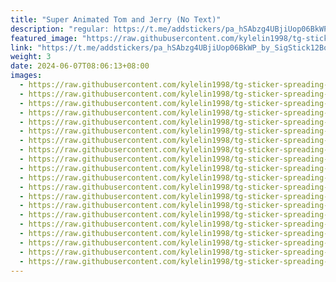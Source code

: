 ```yaml
---
title: "Super Animated Tom and Jerry (No Text)"
description: "regular: https://t.me/addstickers/pa_hSAbzg4UBjiUop06BkWP_by_SigStick12Bot"
featured_image: "https://raw.githubusercontent.com/kylelin1998/tg-sticker-spreading-worldwide-images/main/img/ff9a2dab-044e-4f3c-a508-afc122c79778.jpg"
link: "https://t.me/addstickers/pa_hSAbzg4UBjiUop06BkWP_by_SigStick12Bot"
weight: 3
date: 2024-06-07T08:06:13+08:00
images:
  - https://raw.githubusercontent.com/kylelin1998/tg-sticker-spreading-worldwide-images/main/img/ff9a2dab-044e-4f3c-a508-afc122c79778.jpg
  - https://raw.githubusercontent.com/kylelin1998/tg-sticker-spreading-worldwide-images/main/img/1e713a0c-4a5e-4f5f-850f-73894c22c0a6.jpg
  - https://raw.githubusercontent.com/kylelin1998/tg-sticker-spreading-worldwide-images/main/img/71f3b355-5d2d-4112-9242-ba63cd3a8277.jpg
  - https://raw.githubusercontent.com/kylelin1998/tg-sticker-spreading-worldwide-images/main/img/a2a84c26-3700-46cb-a15a-86416fa9938d.jpg
  - https://raw.githubusercontent.com/kylelin1998/tg-sticker-spreading-worldwide-images/main/img/ca776314-3a58-484b-aff3-3847862248fa.jpg
  - https://raw.githubusercontent.com/kylelin1998/tg-sticker-spreading-worldwide-images/main/img/da82e35c-7017-4aa5-977f-475e8293a03a.jpg
  - https://raw.githubusercontent.com/kylelin1998/tg-sticker-spreading-worldwide-images/main/img/7b097739-6af9-4bfb-8009-53fea4e8dba1.jpg
  - https://raw.githubusercontent.com/kylelin1998/tg-sticker-spreading-worldwide-images/main/img/a401459e-dcc2-4a07-a48d-a72d33f3ffeb.jpg
  - https://raw.githubusercontent.com/kylelin1998/tg-sticker-spreading-worldwide-images/main/img/e2fec736-44ba-47c1-af07-5e8fa591229e.jpg
  - https://raw.githubusercontent.com/kylelin1998/tg-sticker-spreading-worldwide-images/main/img/d835977d-ee92-4327-b179-d86738062bbd.jpg
  - https://raw.githubusercontent.com/kylelin1998/tg-sticker-spreading-worldwide-images/main/img/70c21a58-c092-470a-bd2d-6258e6056626.jpg
  - https://raw.githubusercontent.com/kylelin1998/tg-sticker-spreading-worldwide-images/main/img/2cf791f6-896a-46cf-85f5-d5b55a665be8.jpg
  - https://raw.githubusercontent.com/kylelin1998/tg-sticker-spreading-worldwide-images/main/img/f6f5184d-8287-43bd-a38c-5922912af352.jpg
  - https://raw.githubusercontent.com/kylelin1998/tg-sticker-spreading-worldwide-images/main/img/67cc74cd-d625-4368-9dd6-e487cf3b103d.jpg
  - https://raw.githubusercontent.com/kylelin1998/tg-sticker-spreading-worldwide-images/main/img/a1fd5857-0e95-40a9-9f87-106f0ad03640.jpg
  - https://raw.githubusercontent.com/kylelin1998/tg-sticker-spreading-worldwide-images/main/img/a0c2e5ba-03d9-425f-8c2e-3fe9b0f8b0a8.jpg
  - https://raw.githubusercontent.com/kylelin1998/tg-sticker-spreading-worldwide-images/main/img/846ae6d1-dd57-41f2-aca3-7b797eb0f3db.jpg
  - https://raw.githubusercontent.com/kylelin1998/tg-sticker-spreading-worldwide-images/main/img/b814be1f-f7ac-43d1-8b28-5f34611e8aba.jpg
  - https://raw.githubusercontent.com/kylelin1998/tg-sticker-spreading-worldwide-images/main/img/7c6e10f0-8a22-444a-a33d-b35f97276d92.jpg
  - https://raw.githubusercontent.com/kylelin1998/tg-sticker-spreading-worldwide-images/main/img/5e7e2fe5-a26b-434c-b64b-e652a6be38ec.jpg
---
```

